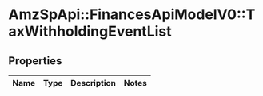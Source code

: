 # AmzSpApi::FinancesApiModelV0::TaxWithholdingEventList

## Properties
Name | Type | Description | Notes
------------ | ------------- | ------------- | -------------

